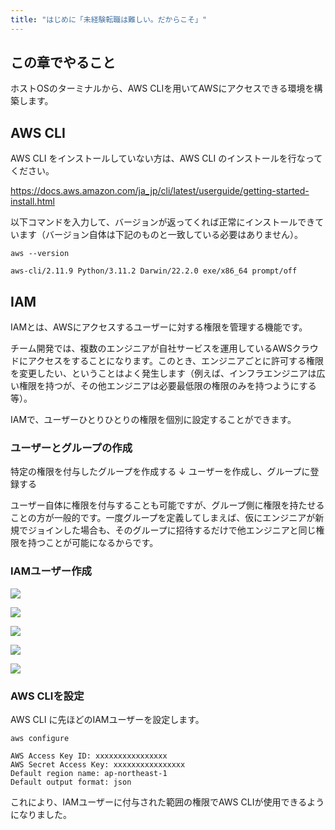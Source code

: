 ```yaml
---
title: "はじめに「未経験転職は難しい。だからこそ」"
---
```


## この章でやること

ホストOSのターミナルから、AWS CLIを用いてAWSにアクセスできる環境を構築します。

## AWS CLI

AWS CLI をインストールしていない方は、AWS CLI のインストールを行なってください。

https://docs.aws.amazon.com/ja_jp/cli/latest/userguide/getting-started-install.html

以下コマンドを入力して、バージョンが返ってくれば正常にインストールできています（バージョン自体は下記のものと一致している必要はありません）。

```sh:ターミナル
aws --version
```

```
aws-cli/2.11.9 Python/3.11.2 Darwin/22.2.0 exe/x86_64 prompt/off
```

## IAM

IAMとは、AWSにアクセスするユーザーに対する権限を管理する機能です。

チーム開発では、複数のエンジニアが自社サービスを運用しているAWSクラウドにアクセスをすることになります。このとき、エンジニアごとに許可する権限を変更したい、ということはよく発生します（例えば、インフラエンジニアは広い権限を持つが、その他エンジニアは必要最低限の権限のみを持つようにする等）。

IAMで、ユーザーひとりひとりの権限を個別に設定することができます。

### ユーザーとグループの作成

特定の権限を付与したグループを作成する
↓
ユーザーを作成し、グループに登録する

ユーザー自体に権限を付与することも可能ですが、グループ側に権限を持たせることの方が一般的です。一度グループを定義してしまえば、仮にエンジニアが新規でジョインした場合も、そのグループに招待するだけで他エンジニアと同じ権限を持つことが可能になるからです。

### IAMユーザー作成

![](https://storage.googleapis.com/zenn-user-upload/f95bdf54d5a1-20230404.png)

![](https://storage.googleapis.com/zenn-user-upload/e2f4fa4af1f2-20230404.png)

![](https://storage.googleapis.com/zenn-user-upload/11c3ab50948c-20230404.png)

![](https://storage.googleapis.com/zenn-user-upload/1c620fbbf2e3-20230404.png)

![](https://storage.googleapis.com/zenn-user-upload/78dc9c80ef0f-20230404.png)

### AWS CLIを設定

AWS CLI に先ほどのIAMユーザーを設定します。

```sh:ターミナル
aws configure
```

```
AWS Access Key ID: xxxxxxxxxxxxxxxx
AWS Secret Access Key: xxxxxxxxxxxxxxxx
Default region name: ap-northeast-1
Default output format: json
```

これにより、IAMユーザーに付与された範囲の権限でAWS CLIが使用できるようになりました。
